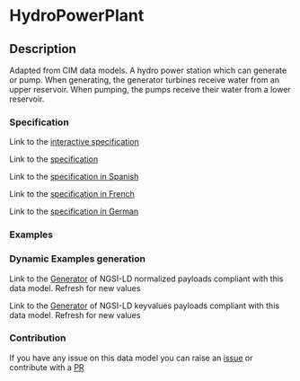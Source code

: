 # HydroPowerPlant

## Description 

Adapted from CIM data models. A hydro power station which can generate or pump. When generating, the generator turbines receive water from an upper reservoir. When pumping, the pumps receive their water from a lower reservoir.
### Specification

Link to the [interactive specification](https://swagger.lab.fiware.org/?url=https://smart-data-models.github.io/dataModel.EnergyCIM/HydroPowerPlant/swagger.yaml)

Link to the [specification](https://smart-data-models.github.io/dataModel.EnergyCIM/HydroPowerPlant/doc/spec.md)

Link to the [specification in Spanish](https://smart-data-models.github.io/dataModel.EnergyCIM/HydroPowerPlant/doc/spec_ES.md)

Link to the [specification in French](https://smart-data-models.github.io/dataModel.EnergyCIM/HydroPowerPlant/doc/spec_FR.md)

Link to the [specification in German](https://smart-data-models.github.io/dataModel.EnergyCIM/HydroPowerPlant/doc/spec_DE.md)
### Examples
### Dynamic Examples generation

Link to the [Generator](https://smartdatamodels.org/extra/ngsi-ld_generator_v0.92.php?schemaUrl=https://raw.githubusercontent.com/smart-data-models/dataModel.EnergyCIM/master/HydroPowerPlant/schema.json&email=info@smartdatamodels.org) of NGSI-LD normalized payloads compliant with this data model. Refresh for new values

Link to the [Generator](https://smartdatamodels.org/extra/ngsi-ld_generator_keyvalues_v0.92.php?schemaUrl=https://raw.githubusercontent.com/smart-data-models/dataModel.EnergyCIM/master/HydroPowerPlant/schema.json&email=info@smartdatamodels.org) of NGSI-LD keyvalues payloads compliant with this data model. Refresh for new values
### Contribution

 If you have any issue on this data model you can raise an [issue](https://github.com/smart-data-models/dataModel.EnergyCIM/issues)  or contribute with a [PR](https://github.com/smart-data-models/dataModel.EnergyCIM/pulls)
